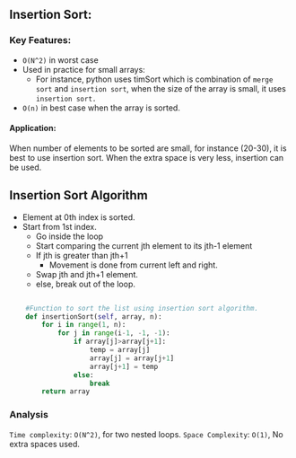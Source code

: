 ## Insertion Sort:

### Key Features:

- `O(N^2)` in worst case
- Used in practice for small arrays:
  - For instance, python uses timSort which is combination of `merge sort` and `insertion sort`, when the size of the array is small, it uses `insertion sort.`
- `O(n)` in best case when the array is sorted.

#### Application:

When number of elements to be sorted are small, for instance (20-30), it is best to use insertion sort.
When the extra space is very less, insertion can be used.

## Insertion Sort Algorithm

- Element at 0th index is sorted.
- Start from 1st index.
  - Go inside the loop
  - Start comparing the current jth element to its jth-1 element
  - If jth is greater than jth+1
    - Movement is done from current left and right.
  - Swap jth and jth+1 element.
  - else, break out of the loop.

```py

    #Function to sort the list using insertion sort algorithm.
    def insertionSort(self, array, n):
        for i in range(1, n):
            for j in range(i-1, -1, -1):
                if array[j]>array[j+1]:
                    temp = array[j]
                    array[j] = array[j+1]
                    array[j+1] = temp
                else:
                    break
        return array

```

### Analysis

`Time complexity`: `O(N^2)`, for two nested loops.
`Space Complexity`: `O(1)`, No extra spaces used.
